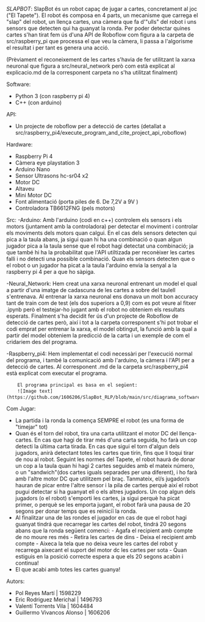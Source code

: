*SLAPBOT*:
SlapBot és un robot capaç de jugar a cartes, concretament al joc ("El Tapete"). El robot és composa en 4 parts, un mecanisme que carrega el "slap" del robot, un llença cartes, una càmera que fa d'"ulls" del robot i uns sensors que detecten qui ha guanyat la ronda.
Per poder detectar quines cartes s'han tirat fem ús d'una API de Roboflow com figura a la carpeta de src/raspberry_pi que processa el que veu la càmera, li passa a l'algorisme el resultat i per tant es genera una acció.

(Prèviament el reconeixement de les cartes s'havia de fer utilitzant la xarxa neuronal que figura a src/neural_network però com està explicat al explicacio.md de la corresponent carpeta no s'ha utilitzat finalment)

Software:
- Python 3 (con raspberry pi 4)
- C++ (con arduino)

API:
- Un projecte de roboflow per a detecció de cartes (detallat a src/raspberry_pi4/execute_program_and_cite_project_api_roboflow)

Hardware:
- Raspberry Pi 4
- Càmera eye playstation 3
- Arduino Nano
- Sensor Ultrasons hc-sr04 x2
- Motor DC 
- Altaveu
- Mini Motor DC
- Font alimentació (porta piles de 6. De 7,2V a 9V )
- Controladora TB6612FNG (pels motors)

Src:
-Arduino:
        Amb l'arduino (codi en c++) controlem els sensors i els motors (juntament amb la controladora) per detectar el moviment i controlar els moviments dels motors quan calgui.
        En el cas dels sensors detecten qui pica a la taula abans, ja sigui quan hi ha una combinació o quan algun jugador pica a la taula sense que el robot hagi detectat una combinació; ja que també hi ha la probabilitat que l'API utiltizada per reconèixer les cartes falli i no detecti una possible combinació. Quan els sensors detecten que o el robot o un jugador ha picat a la taula l'arduino envia la senyal a la raspberry pi 4 per a que ho sàpiga.

-Neural_Network:
        Hem creat una xarxa neuronal entrenant un model el qual a partir d'una imatge de cadascuna de les cartes a sobre del taulell s'entrenava. Al entrenar la xarxa neuronal ens donava un molt bon accuracy tant de train com de test (els dos superiors a 0,9) com es pot veure al fitxer .ipynb però el testejar-ho jugant amb el robot no obteniem els resultats esperats. Finalment s'ha decidit fer ús d'un projecte de Roboflow de detecció de cartes però, així i tot a la carpeta corresponent s'hi pot trobar el codi emprat per entrenar la xarxa, el model obtingut, la funció amb la qual a partir del model obteniem la predicció de la carta i un exemple de com el cridariem des del programa.

-Raspberry_pi4:
        Hem implementat el codi necessàri per l'execució normal del programa, i també la comunicació amb l'arduino, la càmera i l'API per a detecció de cartes. Al corresponent .md de la carpeta src/raspberry_pi4 està explicat com executar el programa.
        
        El programa principal es basa en el següent:
        ![Image text](https://github.com/1606206/SlapBot_RLP/blob/main/src/diagrama_software.png)




Com Jugar:
- La partida i la ronda la comença SEMPRE el robot (es una forma de "timejar" tot)
- Quan és el torn del robot, tira una carta utilitzant el motor DC del llença-cartes. En cas que hagi de tirar més d'una carta seguida, ho farà un cop detecti la última carta tirada. En cas que sigui el torn d'algun dels jugadors, anirà detectant totes les cartes que tirin, fins que li toqui tirar de nou al robot. Seguint les normes del Tapete, el robot haurà de donar un cop a la taula quan hi hagi 2 cartes seguides amb el mateix número, o un "sandwich"(dos cartes iguals separades per una diferent), i ho farà amb l'altre motor DC que utilitzem pel braç. Tanmateix, el/s jugador/s hauran de picar entre l'altre sensor i la pila de cartes perquè així el robot pugui detectar si ha guanyat ell o els altres jugadors. Un cop algun dels jugadors (o el robot) s'emporti les cartes, ja sigui perquè ha picat primer, o perquè se les emporta jugant, el robot farà una pausa de 20 segons per donar temps que es reiniciï la ronda.
- Al finalitzar una de las rondes el jugador en cas de que el robot hagi guanyat tindrá que recarregar les cartes del robot, tindrá 20 segons abans que la ronda següent comenci:
        - Agafa el recipient amb compte de no moure res més
        - Retira les cartes de dins
        - Deixa el recipient amb compte
        - Aixeca la tela que no deixa veure les cartes del robot y recarrega aixecant el suport del motor dc les cartes per sota
        - Quan estiguis en la posició correcte espera a que els 20 segons acabin i continua!
- El que acabi amb totes les cartes guanya!


Autors:
- Pol Reyes Martí  | 1598229
- Eric Rodriguez Merichal | 1496793
- Valentí Torrents Vila | 1604484
- Guillermo Vivancos Alonso | 1606206


